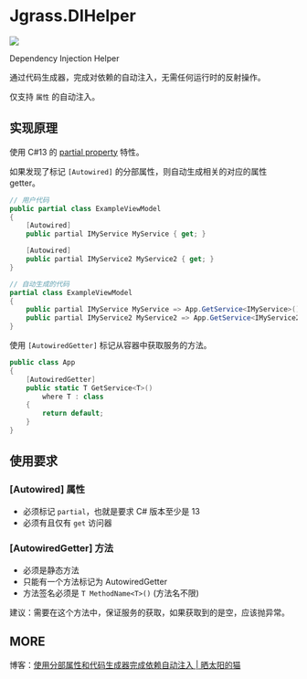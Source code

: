 # Jgrass.DIHelper

[![](https://img.shields.io/nuget/v/Jgrass.DIHelper?logo=nuget)](https://www.nuget.org/packages/Jgrass.DIHelper)

Dependency Injection Helper

通过代码生成器，完成对依赖的自动注入，无需任何运行时的反射操作。

仅支持 `属性` 的自动注入。

## 实现原理

使用 C#13 的 [partial property](https://learn.microsoft.com/en-us/dotnet/csharp/language-reference/proposals/csharp-13.0/partial-properties ) 特性。

如果发现了标记 `[Autowired]` 的分部属性，则自动生成相关的对应的属性 getter。

```cs
// 用户代码
public partial class ExampleViewModel
{
    [Autowired]
    public partial IMyService MyService { get; }

    [Autowired]
    public partial IMyService2 MyService2 { get; }
}

// 自动生成的代码
partial class ExampleViewModel
{
    public partial IMyService MyService => App.GetService<IMyService>();
    public partial IMyService2 MyService2 => App.GetService<IMyService2>();
}
```

使用 `[AutowiredGetter]` 标记从容器中获取服务的方法。

```cs
public class App
{
    [AutowiredGetter]
    public static T GetService<T>()
        where T : class
    {
        return default;
    }
}
```

## 使用要求

### [Autowired] 属性

- 必须标记 `partial`，也就是要求 C# 版本至少是 13
- 必须有且仅有 `get` 访问器

### [AutowiredGetter] 方法

- 必须是静态方法
- 只能有一个方法标记为 AutowiredGetter
- 方法签名必须是 `T MethodName<T>()` (方法名不限)

建议：需要在这个方法中，保证服务的获取，如果获取到的是空，应该抛异常。

## MORE

博客：[使用分部属性和代码生成器完成依赖自动注入 | 晒太阳的猫](https://blog.jgrass.cc/posts/auto-property-dependency-injection/ )
